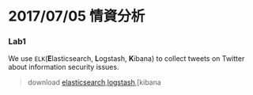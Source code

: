 # 2017/07/05 情資分析

### Lab1

We use `ELK`(**E**lasticsearch, **L**ogstash, **K**ibana) to collect tweets on Twitter about information security issues.



> download  [elasticsearch](https://www.elastic.co/downloads/elasticsearch),[logstash](https://www.elastic.co/downloads/logstash),[kibana

